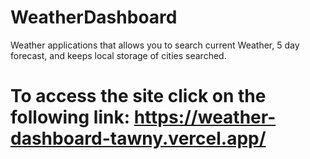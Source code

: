 # WeatherDashboard
Weather applications that allows you to search current Weather, 5 day forecast, and keeps local storage of cities searched. 

# To access the site click on the following link: https://weather-dashboard-tawny.vercel.app/

